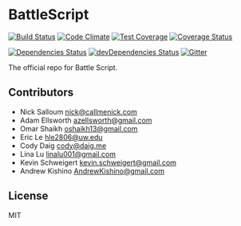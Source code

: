 # BattleScript

[![Build Status](https://circleci.com/gh/reactoroverflow/battlescript.svg?style=svg)](https://circleci.com/gh/reactoroverflow/battlescript)
[![Code Climate](https://codeclimate.com/github/reactoroverflow/battlescript/badges/gpa.svg)](https://codeclimate.com/github/reactoroverflow/battlescript)
[![Test Coverage](https://codeclimate.com/github/reactoroverflow/battlescript/badges/coverage.svg)](https://codeclimate.com/github/reactoroverflow/battlescript/coverage)
[![Coverage Status](https://coveralls.io/repos/reactoroverflow/battlescript/badge.svg?branch=master&service=github)](https://coveralls.io/github/reactoroverflow/battlescript?branch=master)

[![Dependencies Status](https://david-dm.org/reactoroverflow/battlescript.svg)](https://david-dm.org/reactoroverflow/battlescript)
[![devDependencies Status](https://david-dm.org/reactoroverflow/battlescript/dev-status.svg)](https://david-dm.org/reactoroverflow/battlescript#info=devDependencies)
[![Gitter](https://badges.gitter.im/Join%20Chat.svg)](https://gitter.im/reactoroverflow/battlescript?utm_source=badge&utm_medium=badge&utm_campaign=pr-badge)

The official repo for Battle Script.

## Contributors

* Nick Salloum <nick@callmenick.com>
* Adam Ellsworth <azellsworth@gmail.com>
* Omar Shaikh <oshaikh13@gmail.com>
* Eric Le <hle2806@uw.edu>
* Cody Daig <cody@daig.me>
* Lina Lu <linalu001@gmail.com>
* Kevin Schweigert <kevin.schweigert@gmail.com>
* Andrew Kishino <AndrewKishino@gmail.com>

## License

MIT